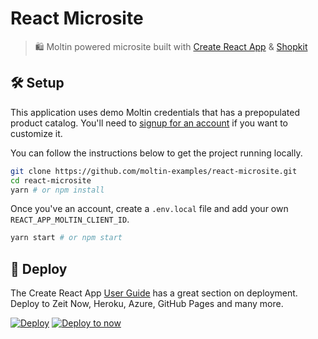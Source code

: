 # React Microsite

> 🛍 Moltin powered microsite built with [Create React App](https://github.com/facebook/create-react-app) & [Shopkit](https://github.com/moltin/shopkit)

## 🛠 Setup

This application uses demo Moltin credentials that has a prepopulated product catalog. You'll need to [signup for an account](https://dashboard.moltin.com/signup) if you want to customize it.

You can follow the instructions below to get the project running locally.

```bash
git clone https://github.com/moltin-examples/react-microsite.git
cd react-microsite
yarn # or npm install
```

Once you've an account, create a `.env.local` file and add your own `REACT_APP_MOLTIN_CLIENT_ID`.

```bash
yarn start # or npm start
```

## 🚀 Deploy

The Create React App [User Guide](https://github.com/facebook/create-react-app/blob/master/packages/react-scripts/template/README.md#deployment) has a great section on deployment. Deploy to Zeit Now, Heroku, Azure, GitHub Pages and many more.

[![Deploy](https://www.herokucdn.com/deploy/button.svg)](https://heroku.com/deploy) [![Deploy to now](https://deploy.now.sh/static/button.svg)](https://deploy.now.sh/?repo=https://github.com/moltin-examples/react-microsite&env=MOLTIN_CLIENT_ID)
